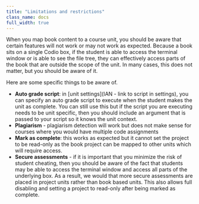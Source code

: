 ```yaml
---
title: "Limitations and restrictions"
class_name: docs
full_width: true
---
```


When you map book content to a course unit, you should be aware that certain features will not work or may not work as expected.
Because a book sits on a single Codio box, if the student is able to access the terminal window or is able to see the file tree, they can effectively access parts of the book that are outside the scope of the unit. In many cases, this does not matter, but you should be aware of it.

Here are some specific things to be aware of.

- **Auto grade script**: in [unit settings](IAN - link to script in settings), you can specify an auto grade script to execute when the student makes the unit as complete. You can still use this but if the script you are executing needs to be unit specific, then you should include an argument that is passed to your script so it knows the unit context.
- **Plagiarism** - plagiarism detection will work but does not make sense for courses where you would have multiple code assignments
- **Mark as complete**: this works as expected but it cannot set the project to be read-only as the book project can be mapped to other units which will require access.
- **Secure assessments** - if it is important that you minimize the risk of student cheating, then you should be aware of the fact that students may be able to access the terminal window and access all parts of the underlying box. As a result, we would that more secure assessments are placed in project units rather than book based units. This also allows full disabling and setting a project to read-only after being marked as complete.

